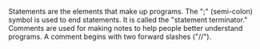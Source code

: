 Statements are the elements that make up programs. The ";" (semi-colon) symbol is used to end statements. It is called the "statement terminator." Comments are used for making notes to help people better understand programs. A comment begins with two forward slashes ("//").

